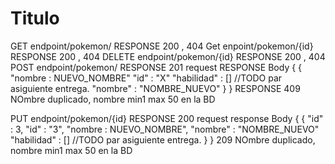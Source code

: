 # Titulo
GET endpoint/pokemon/											RESPONSE 200 , 404
Get enpoint/pokemon/{id}										RESPONSE 200 , 404
DELETE endpoint/pokemon/{id}									RESPONSE 200 , 404
POST endpoint/pokemon/											RESPONSE 201
	request														RESPONSE Body
	{															{
		"nombre : NUEVO_NOMBRE"										"id" : "X"
		"habilidad" : [] //TODO par asiguiente entrega.				"nombre" : 	"NOMBRE_NUEVO"
	}															}
																RESPONSE 409 NOmbre duplicado, nombre min1 max 50 en la BD
	
PUT endpoint/pokemon/{id}										RESPONSE 200
	request														response Body
	{		 													{
		"id" : 3,													"id" : "3",
		"nombre : NUEVO_NOMBRE",									"nombre" : 	"NOMBRE_NUEVO"
		"habilidad" : [] //TODO par asiguiente entrega.			}
	}															209 NOmbre duplicado, nombre min1 max 50 en la BD